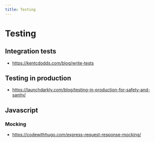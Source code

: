 ```yaml
---
title: Testing
---
```


# Testing

## Integration tests

- https://kentcdodds.com/blog/write-tests

## Testing in production

- https://launchdarkly.com/blog/testing-in-production-for-safety-and-sanity/

## Javascript

### Mocking

- https://codewithhugo.com/express-request-response-mocking/
